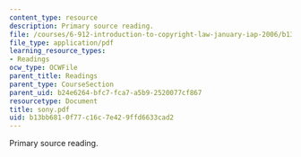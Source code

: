 ```yaml
---
content_type: resource
description: Primary source reading.
file: /courses/6-912-introduction-to-copyright-law-january-iap-2006/b13bb6810f77c16c7e429ffd6633cad2_sony.pdf
file_type: application/pdf
learning_resource_types:
- Readings
ocw_type: OCWFile
parent_title: Readings
parent_type: CourseSection
parent_uid: b24e6264-bfc7-fca7-a5b9-2520077cf867
resourcetype: Document
title: sony.pdf
uid: b13bb681-0f77-c16c-7e42-9ffd6633cad2
---
```

Primary source reading.


